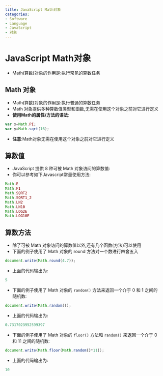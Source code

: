 ```yaml
---
title: JavaScript Math对象
categories:
- Software
- Language
- JavaScript
- 对象
---
```

# JavaScript Math对象

- Math(算数)对象的作用是:执行常见的算数任务

## Math 对象

- Math(算数)对象的作用是:执行普通的算数任务
- Math 对象提供多种算数值类型和函数,无需在使用这个对象之前对它进行定义
- **使用Math的属性/方法的语法**:

```js
var x=Math.PI;
var y=Math.sqrt(16);
```

- **注意**:Math对象无需在使用这个对象之前对它进行定义

## 算数值

- JavaScript 提供 8 种可被 Math 对象访问的算数值:
- 你可以参考如下Javascript常量使用方法:

```js
Math.E
Math.PI
Math.SQRT2
Math.SQRT1_2
Math.LN2
Math.LN10
Math.LOG2E
Math.LOG10E
```

## 算数方法

- 除了可被 Math 对象访问的算数值以外,还有几个函数(方法)可以使用
- 下面的例子使用了 Math 对象的 round 方法对一个数进行四舍五入

```js
document.write(Math.round(4.7));
```

- 上面的代码输出为:

```js
5
```

- 下面的例子使用了 Math 对象的 `random()` 方法来返回一个介于 0 和 1 之间的随机数:

```js
document.write(Math.random());
```

- 上面的代码输出为:

```js
0.7317023952599397
```

- 下面的例子使用了 Math 对象的 `floor()` 方法和 `random()` 来返回一个介于 0 和 11 之间的随机数:

```js
document.write(Math.floor(Math.random()*11));
```

- 上面的代码输出为:

```js
10
```

